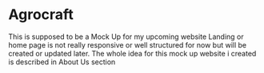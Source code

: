 # Agrocraft
This is supposed to be a Mock Up for my upcoming website Landing or home page is not really responsive or well structured for now but will be created or updated later. The whole idea for this mock up website i created is described in About Us section

